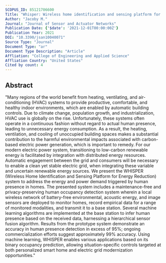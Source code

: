 ```yaml
---
SCOPUS_ID: 85121706600
Title: "Whisper: Wireless home identification and sensing platform for energy reduction"
Author: "Jacoby M."
Journal: "Journal of Sensor and Actuator Networks"
Publication Date: {'$date': '2021-12-01T00:00:00Z'}
Publication Year: 2021
DOI: "10.3390/jsan10040071"
Source Type: "Journal"
Document Type: "ar"
Document Type Description: "Article"
Affliation: "College of Engineering and Applied Science"
Affliation Country: "United States"
Cited by count: 4
---
```


## Abstract
"Many regions of the world benefit from heating, ventilating, and air-conditioning (HVAC) systems to provide productive, comfortable, and healthy indoor environments, which are enabled by automatic building controls. Due to climate change, population growth, and industrialization, HVAC use is globally on the rise. Unfortunately, these systems often operate in a continuous fashion without regard to actual human presence, leading to unnecessary energy consumption. As a result, the heating, ventilation, and cooling of unoccupied building spaces makes a substantial contribution to the harmful environmental impacts associated with carbon-based electric power generation, which is important to remedy. For our modern electric power system, transitioning to low-carbon renewable energy is facilitated by integration with distributed energy resources. Automatic engagement between the grid and consumers will be necessary to enable a clean yet stable electric grid, when integrating these variable and uncertain renewable energy sources. We present the WHISPER (Wireless Home Identification and Sensing Platform for Energy Reduction) system to address the energy and power demand triggered by human presence in homes. The presented system includes a maintenance-free and privacy-preserving human occupancy detection system wherein a local wireless network of battery-free environmental, acoustic energy, and image sensors are deployed to monitor homes, record empirical data for a range of monitored modalities, and transmit it to a base station. Several machine learning algorithms are implemented at the base station to infer human presence based on the received data, harnessing a hierarchical sensor fusion algorithm. Results from the prototype system demonstrate an accuracy in human presence detection in excess of 95%; ongoing commercialization efforts suggest approximately 99% accuracy. Using machine learning, WHISPER enables various applications based on its binary occupancy prediction, allowing situation-specific controls targeted at both personalized smart home and electric grid modernization opportunities."
